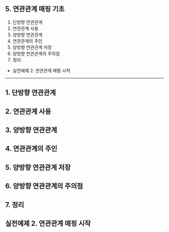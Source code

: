 ## 5. 연관관계 매핑 기초

1. 단방향 연관관계
2. 연관관계 사용
3. 양방향 연관관계
4. 연관관계의 주인
5. 양방향 연관관계 저장
6. 양방향 연관관계의 주의점
7. 정리

- 실전예제 2. 연관관계 매핑 시작

---

## 1. 단방향 연관관계

## 2. 연관관계 사용

## 3. 양방향 연관관계

## 4. 연관관계의 주인

## 5. 양방향 연관관계 저장

## 6. 양방향 연관관계의 주의점

## 7. 정리

## 실전예제 2. 연관관계 매핑 시작